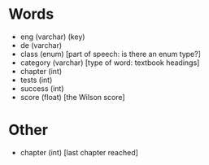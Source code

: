 Words
=====

- eng (varchar) (key)
- de (varchar)
- class (enum) [part of speech: is there an enum type?]
- category (varchar) [type of word: textbook headings]
- chapter (int)
- tests (int)
- success (int)
- score (float) [the Wilson score]

Other
=====

- chapter (int) [last chapter reached]
